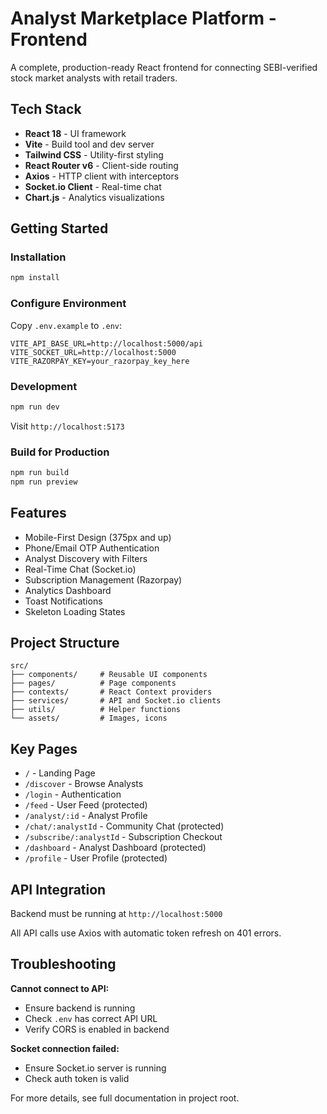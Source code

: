 # Analyst Marketplace Platform - Frontend

A complete, production-ready React frontend for connecting SEBI-verified stock market analysts with retail traders.

## Tech Stack

- **React 18** - UI framework
- **Vite** - Build tool and dev server
- **Tailwind CSS** - Utility-first styling
- **React Router v6** - Client-side routing
- **Axios** - HTTP client with interceptors
- **Socket.io Client** - Real-time chat
- **Chart.js** - Analytics visualizations

## Getting Started

### Installation

```bash
npm install
```

### Configure Environment

Copy `.env.example` to `.env`:
```env
VITE_API_BASE_URL=http://localhost:5000/api
VITE_SOCKET_URL=http://localhost:5000
VITE_RAZORPAY_KEY=your_razorpay_key_here
```

### Development

```bash
npm run dev
```

Visit `http://localhost:5173`

### Build for Production

```bash
npm run build
npm run preview
```

## Features

- Mobile-First Design (375px and up)
- Phone/Email OTP Authentication
- Analyst Discovery with Filters
- Real-Time Chat (Socket.io)
- Subscription Management (Razorpay)
- Analytics Dashboard
- Toast Notifications
- Skeleton Loading States

## Project Structure

```
src/
├── components/     # Reusable UI components
├── pages/          # Page components
├── contexts/       # React Context providers
├── services/       # API and Socket.io clients
├── utils/          # Helper functions
└── assets/         # Images, icons
```

## Key Pages

- `/` - Landing Page
- `/discover` - Browse Analysts
- `/login` - Authentication
- `/feed` - User Feed (protected)
- `/analyst/:id` - Analyst Profile
- `/chat/:analystId` - Community Chat (protected)
- `/subscribe/:analystId` - Subscription Checkout
- `/dashboard` - Analyst Dashboard (protected)
- `/profile` - User Profile (protected)

## API Integration

Backend must be running at `http://localhost:5000`

All API calls use Axios with automatic token refresh on 401 errors.

## Troubleshooting

**Cannot connect to API:**
- Ensure backend is running
- Check `.env` has correct API URL
- Verify CORS is enabled in backend

**Socket connection failed:**
- Ensure Socket.io server is running
- Check auth token is valid

For more details, see full documentation in project root.
